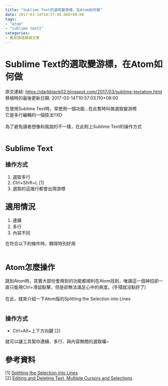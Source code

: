```yaml
---
title: "Sublime Text的選取變游標，在Atom如何做"
date: 2017-03-14T10:57:00.000+08:00
tags: 
- "Atom"
- "sublime text2"
categories:
- 舊部落格移植文章
---
```


# Sublime Text的選取變游標，在Atom如何做

原文連結: https://darkblack02.blogspot.com/2017/03/sublime-textatom.html
移植時的最後更新日期: 2017-03-14T10:57:03.110+08:00

在使用Sublime Text時，常使用一個功能...在此暫時叫做選取變游標<br />它是多行編輯的一個技法!!XD<br /><br />為了避免讀者想像和我說的不一樣，在此附上Sublime Text的操作方式<br /><br /><h2><span style="font-size: x-large;">Sublime Text</span></h2><h3><span style="font-size: large;">操作方式</span></h3><ol><li>選取多行</li><li>Ctrl+Shift+L [1]</li><li>選取的這幾行都會出現游標</li></ol><h2><span style="font-size: x-large;">適用情況</span></h2><div><ol><li>連續</li><li>多行</li><li>內容不同</li></ol></div><div>在符合以下的條件時，顯得特別好用</div><div><br /></div><h2><span style="font-size: x-large;">Atom怎麼操作</span></h2><div>跳到Atom時，其實大部份會用到的功能都順利在Atom找到，唯讀這一個神招卻一直只能用Ctrl+滑鼠點擊，但是卻無法滿足心中的爽度。(手殘就沒點好了)</div><div><br /></div><div>在此，就來介紹一下Atom版的Splitting the Selection into Lines</div><div><br /></div><h3><span style="font-size: large;">操作方式</span></h3><div><ul><li>Ctrl+Alt+上下方向鍵 [2]</li></ul></div><div>就可以讓工具幫你連續、多行、與內容無關的選取囉~</div><h2><span style="font-size: x-large;">參考資料</span></h2><div>[1]&nbsp;<a href="https://www.sublimetext.com/docs/3/multiple_selection_with_the_keyboard.html" target="_blank">Splitting the Selection into Lines</a></div><div>[2]&nbsp;<a href="http://flight-manual.atom.io/using-atom/sections/editing-and-deleting-text" target="_blank">Editing and Deleting Text,&nbsp;Multiple Cursors and Selections</a></div>
